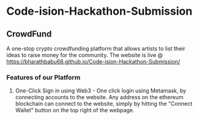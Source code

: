 # Code-ision-Hackathon-Submission

## CrowdFund 
A one-stop crypto crowdfunding platform that allows artists to list their ideas to raise money for the community. The website is live @ https://bharathbabu68.github.io/Code-ision-Hackathon-Submission/

### Features of our Platform
1. One-Click Sign in using Web3 - One click login using Metamask, by connecting accounts to the website. Any address on the ethereum blockchain can connect to the website, simply by hitting the "Connect Wallet" button on the top right of the webpage. 
